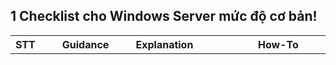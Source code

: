 ## 1 Checklist cho Windows Server mức độ cơ bản!

| STT | Guidance | Explanation | How-To | Image Demo  |
|------|-----------------------------------|-----------------------------------|-----------------------------|-----------------------|
| 1    | Install the latest service packs and hotfixes from Microsoft. <br> Cài đặt các gói dịch vụ và bản vá lỗi mới nhất từ Microsoft. | Đảm bảo hệ thống luôn cập nhật các bản vá bảo mật quan trọng, giảm thiểu nguy cơ từ các lỗ hổng bảo mật đã biết. Các gói dịch vụ và bản vá thường chứa các cập nhật bảo mật và sửa lỗi hệ thống. | Mở **Windows Update** và kiểm tra xem thiết bị của bạn đã cài đặt các bản cập nhật mới nhất chưa. | <img src="https://img001.prntscr.com/file/img001/mL1XnhemT0aTwFQ3VKpjTQ.png" width="100000"/> |
| 2    | Enable automatic notification of patch availability. <br> Bật thông báo tự động khi có bản vá mới. | Thiết lập hệ thống để nhận thông báo khi có bản vá hoặc cập nhật mới từ Microsoft, giúp quản trị viên nhanh chóng biết và áp dụng các bản vá quan trọng. | Tìm kiếm **Notification & Acction Setting** trên thanh tìm kiếm. | ![](https://img001.prntscr.com/file/img001/zvotP2I_SEOQ78bhU_Si7A.png) |
| 3    | Set minimum password length. <br> Đặt độ dài mật khẩu tối thiểu. | Cấu hình độ dài tối thiểu cho mật khẩu nhằm đảm bảo mật khẩu đủ phức tạp và khó bị đoán. Đề xuất độ dài ít nhất 8 ký tự. |**Computer Configuration > Windows Settings > Security Settings > Account Policies > Password Policy.** Cấu hình **Minimum Password Length** để yêu cầu độ dài tối thiểu (thường là 8 ký tự trở lên).  | ![Image3](https://img001.prntscr.com/file/img001/V_xnGEw5Txi6GeGMMsvcRQ.png) |
| 4    | Enable password complexity requirements. <br> Bật yêu cầu độ phức tạp của mật khẩu. | Đảm bảo mật khẩu bao gồm các ký tự đa dạng (chữ hoa, chữ thường, số, ký tự đặc biệt) để tăng tính bảo mật và ngăn ngừa tấn công dò mật khẩu. |    Trong cùng mục **Password Policy**, bật tùy chọn **Password must meet complexity requirements.**  | ![Image4](https://img001.prntscr.com/file/img001/-D6PpZMfTwSKrwKGzKm3CQ.png) ![](https://img001.prntscr.com/file/img001/gWHcW-jySZ-uefWlw1rhrg.png) |
| 5    | Do not store passwords using reversible encryption. (Default) <br> Không lưu trữ mật khẩu bằng mã hóa có thể đảo ngược. (Mặc định) | Mật khẩu không nên được lưu trữ dưới dạng có thể giải mã, vì điều này tạo ra nguy cơ lộ mật khẩu nếu hệ thống bị tấn công. | Vẫn tại mục **Password policy** | ![Image5](https://img001.prntscr.com/file/img001/Gri1swuKSuOUM026tG7sEg.png) |
| 6    | Configure account lockout policy. <br> Cấu hình chính sách khóa tài khoản. | Tài khoản bị khóa sau một số lần đăng nhập thất bại để ngăn chặn các cuộc tấn công brute force. Thiết lập này bảo vệ hệ thống khỏi việc đoán mật khẩu liên tục. | rong **Account Policies, chọn Account Lockout Policy**. Đặt các tham số như **Account lockout threshold** (ví dụ: 5 lần đăng nhập sai) và thời gian khóa tài khoản.    | ![Image6](https://img001.prntscr.com/file/img001/UziSxM4JT8qrGo_puuQNTA.png) ![](https://img001.prntscr.com/file/img001/kq00yLp9TZm6hSCc6ptpMQ.png) |
| 7    | Restrict the ability to access this computer from the network to Administrators and Authenticated Users. <br> Hạn chế quyền truy cập từ mạng chỉ cho quản trị viên và người dùng xác thực. | Chỉ những người dùng có quyền quản trị và đã xác thực mới được phép truy cập từ xa vào hệ thống, giúp bảo vệ hệ thống khỏi truy cập trái phép từ mạng. | Điều hướng đến **Local Policies > User Rights Assignment**.Nhấn đúp vào **Access this computer from the network** và thêm **Administrators, Authenticated Users**.   | ![Image7](https://img001.prntscr.com/file/img001/K7tYDwXAQ6yTkjBwvbhl4w.png) ![](https://img001.prntscr.com/file/img001/qbvqG_x2Qu2GWdlIndh6Kw.png) |
| 8    | Do not grant any users the 'act as part of the operating system' right. (Default) <br> <br> Không cấp quyền 'hoạt động như một phần của hệ điều hành' cho người dùng. (Mặc định) |Việc cấp quyền người dùng không phù hợp có thể mang lại khả năng hệ thống, quản trị và các khả năng cấp cao khác. Các tài khoản có quyền người dùng "Hoạt động như một phần của hệ điều hành" có thể mang danh tính của bất kỳ người dùng nào và có quyền truy cập vào các tài nguyên mà người dùng được phép truy cập. Bất kỳ tài khoản nào có quyền này đều có thể kiểm soát hoàn toàn hệ thống. | **User Rights Assignment**. Tìm mục **Act as part of the operating system** và đảm bảo không có người dùng nào trong danh sách.    | ![Image8](https://img001.prntscr.com/file/img001/qEFPvooPQMKQGSS75Pwxiw.png) |
| 9    | Restrict local logon access to Administrators. <br> Hạn chế quyền đăng nhập cục bộ chỉ cho quản trị viên. | Chỉ cho phép quản trị viên đăng nhập trực tiếp tại máy chủ để ngăn chặn người dùng trái phép truy cập vật lý vào hệ thống. | Tìm **Deny log on locally** trong **User Rights Assignment**.Thêm người dùng không mong muốn và đảm bảo Administrators có trong danh sách.   | ![Image9](https://img001.prntscr.com/file/img001/JjYouSwjSneg4KH9JieCdA.png) |
| 10   | Deny guest accounts the ability to logon as a service, batch job, locally or via RDP. <br> Từ chối quyền đăng nhập cho tài khoản khách dưới dạng dịch vụ, batch job, tại chỗ hoặc qua RDP. | Ngăn chặn tài khoản khách có quyền thực hiện các tác vụ quan trọng như chạy dịch vụ, batch job, hoặc đăng nhập từ xa để giảm nguy cơ bảo mật. |  Vào **Local Policies > User Rights Assignment**. Tìm **Deny log on as a service, Deny log on locally, và Deny log on through Remote Desktop Services**. Thêm nhóm Guests vào tất cả các mục này.     | ![Image10](https://img001.prntscr.com/file/img001/ax_X4mAKT4qiZKOYdA07Rg.png)  ![](https://img001.prntscr.com/file/img001/jxwtE6lTRp6RYvZ-jT1egA.png) |
| 11   | Place the warning banner in the Message Text for users attempting to log on. <br> Đặt thông báo cảnh báo khi người dùng cố gắng đăng nhập. | Thông báo cảnh báo hoặc pháp lý khi người dùng cố gắng đăng nhập vào hệ thống, giúp cảnh báo về việc truy cập không hợp lệ hoặc trái phép. |  Vào `Local Policies > Security Options`. Tìm `Interactive logon: Message text for users attempting to log on`. Nhập văn bản cảnh báo muốn hiển thị cho người dùng.     | ![](https://img001.prntscr.com/file/img001/8K5HLfVQTAOx-K41PA_pLg.png)   ![](https://img001.prntscr.com/file/img001/zDsX-xLJQ0aQr2dh3Px9Uw.png) |
| 12   | Disallow users from creating and logging in with Microsoft accounts. <br> Không cho phép người dùng tạo và đăng nhập bằng tài khoản Microsoft. | Ngăn chặn người dùng tạo hoặc liên kết tài khoản Microsoft cá nhân vào hệ thống, giúp quản lý tài khoản dễ dàng hơn và giảm nguy cơ bảo mật từ tài khoản bên ngoài. | ![HowTo12] | ![](https://img001.prntscr.com/file/img001/L75z2T8yQj-cRHOvlNL7cg.png)  ![](https://img001.prntscr.com/file/img001/IXwi-IkvSG26fsR8p9fm1Q.png)        |
| 13   | Disable the guest account. (Default) <br> Vô hiệu hóa tài khoản khách. (Mặc định) | Tài khoản khách là một lỗ hổng bảo mật phổ biến, cần được vô hiệu hóa để ngăn ngừa truy cập trái phép vào hệ thống. |  **Local Policies** >>Security Options >> **"Accounts: Guest account status" to "Disabled" **  | ![Image13](https://img001.prntscr.com/file/img001/b0CIaMHaS6qknqo3lLOpjw.png) |
| 14   | Require Ctrl+Alt+Del for interactive logins. (Default) <br> Yêu cầu Ctrl+Alt+Del cho các đăng nhập tương tác. (Mặc định) | Tăng cường bảo mật cho quá trình đăng nhập bằng cách yêu cầu tổ hợp phím này trước khi hiển thị màn hình đăng nhập. |  | ![Image14](https://img001.prntscr.com/file/img001/EY5bqGyiT3CM_mttcHFh9A.png) |
| 15   | Configure machine inactivity limit to protect idle interactive sessions. <br> Cấu hình giới hạn thời gian không hoạt động để bảo vệ các phiên tương tác không hoạt động. | Hệ thống sẽ tự động khóa nếu không có tương tác sau một thời gian để ngăn chặn truy cập trái phép vào các phiên đang hoạt động. | Ta điều hướng tới <br>**Group Policy User Configuration\Administrative Templates\Control Panel\Personalization\Enable screen saver** <br> Bật  **Interactive logon: Machine inactivity limit security policy setting can be accessed at GPO/Computer Configuration -> Windows Settings -> Security Settings -> Local Policies -> Security Options.** | ![](https://img001.prntscr.com/file/img001/CdZYLAPdRX-vkVW4ibbQMA.png)       ![](https://img001.prntscr.com/file/img001/LlDeFwYHRvyRy7x3LPcJxA.png)    ![](https://img001.prntscr.com/file/img001/6mKBsMG9Sh2AqN0CR6iQcQ.png)       |
| 16   | Configure Microsoft Network Client to always digitally sign communications. <br> Cấu hình Microsoft Network Client luôn ký số các liên lạc. | Ký số các liên lạc để đảm bảo tính toàn vẹn và an ninh của dữ liệu khi truyền qua mạng. Điều này giúp bảo vệ dữ liệu khỏi bị giả mạo. |  |
| 17   | Configure Microsoft Network Client to digitally sign communications if server agrees. (Default) <br> Cấu hình Microsoft Network Client ký số các liên lạc nếu máy chủ đồng ý. (Mặc định) | Ký số các liên lạc khi máy chủ hỗ trợ, giúp tăng cường bảo mật cho quá trình truyền dữ liệu trong mạng nội bộ. |    Điều hướng đến: **Computer Configuration > Windows Settings > Security Settings > Local Policies > Security Options**.Tìm `Microsoft network client: Digitally sign communications (always)` và thiết lập là `Enabled`.  | ![](https://img001.prntscr.com/file/img001/LOT965eqSWetrtdIG622Sw.png) |
| 18   | Disable the sending of unencrypted passwords to third party SMB servers. <br> Vô hiệu hóa việc gửi mật khẩu chưa mã hóa đến các máy chủ SMB bên thứ ba. | Ngăn ngừa việc gửi mật khẩu dưới dạng không mã hóa tới các máy chủ SMB bên thứ ba, giảm nguy cơ lộ mật khẩu trong quá trình truyền tải. | **Computer Configuration -> Windows Settings -> Security Settings -> Local Policies -> Security Options.**   | ![](https://img001.prntscr.com/file/img001/F_6d9KUQTgeWO0fQFOUSnQ.png)|
| 19   | Configure Microsoft Network Server to always digitally sign communications. <br> Cấu hình Microsoft Network Server luôn ký số các liên lạc. | Ký số các liên lạc trên máy chủ giúp đảm bảo tính toàn vẹn và bảo mật của dữ liệu khi truyền qua mạng. | |  |
| 20   | Configure Microsoft Network Server to digitally sign communications if client agrees. <br> Cấu hình Microsoft Network Server ký số các liên lạc nếu máy khách đồng ý. | Khi máy khách hỗ trợ, máy chủ sẽ ký số các liên lạc để bảo vệ dữ liệu khi truyền tải qua mạng nội bộ. |**Computer Configuration >> Windows Settings >> Security Settings >> Local Policies >> Security Options >>**   | ![](https://img001.prntscr.com/file/img001/MqB2p5kZQpK1jL94FweR-g.png) |
| 21   | Disable anonymous SID/Name translation. (Default) <br> Vô hiệu hóa dịch SID/Name ẩn danh. (Mặc định) | Ngăn chặn người dùng ẩn danh truy cập và dịch SID (Security Identifier) thành tên, giúp bảo vệ danh tính người dùng và dữ liệu của họ. | Vẫn ở trong Sercurity Options thui | ![](https://img001.prntscr.com/file/img001/xAjbBqYcR-iu9NDUfCZgKw.png) |
| 22   | Do not allow anonymous enumeration of SAM accounts. (Default) <br> Không cho phép liệt kê tài khoản SAM ẩn danh. (Mặc định) | Tăng cường bảo mật bằng cách ngăn chặn các cuộc tấn công liệt kê thông tin tài khoản thông qua các yêu cầu ẩn danh. |  |Ảnh phía dưới bao gồm cả 2|
| 23   | Do not allow anonymous enumeration of SAM accounts and shares. <br> Không cho phép liệt kê tài khoản và chia sẻ ẩn danh. | Đảm bảo tài khoản và các chia sẻ mạng không bị truy cập hoặc liệt kê thông tin bởi các người dùng ẩn danh. |  Vẫn ở trong Sercurity Options thui |![](https://img001.prntscr.com/file/img001/hbyz-0JHQTqFZUS2FwGTMw.png) |
| 24   | Do not allow everyone permissions to apply to anonymous users. (Default) <br> Không cho phép quyền "everyone" áp dụng cho người dùng ẩn danh. (Mặc định) | Chỉ những người dùng xác thực mới được phép truy cập các tài nguyên được phân quyền, giúp ngăn ngừa truy cập trái phép từ người dùng ẩn danh. | **Configuration -> Windows Settings -> Security Settings -> Local Policies -> Security Options -> “Network access: Let everyone permissions apply to anonymous users” to “Disabled”**      | ![](https://img001.prntscr.com/file/img001/E_x_2in5Se-wrva1BlYbuA.png) |
| 25   | Do not allow any named pipes to be accessed anonymously. <br> Không cho phép truy cập ẩn danh vào các named pipes. | Ngăn chặn việc truy cập các kênh truyền thông của hệ thống thông qua kết nối ẩn danh, giúp bảo vệ các tiến trình quan trọng. | **Network access: Named Pipes that can be accessed anonymously** |![](https://img001.prntscr.com/file/img001/tjmCJLczQailFiWtttulug.png)    <br> <br>   ![](https://img001.prntscr.com/file/img001/yGoPsujAT4uJOuUGA_hB3A.png)    ![](https://img001.prntscr.com/file/img001/4XhOnY5KRV662qG43ehPKw.png)      |
| 26   | Restrict anonymous access to named pipes and shares. (Default) <br> Hạn chế truy cập ẩn danh vào named pipes và chia sẻ. (Mặc định) | Đảm bảo chỉ người dùng có xác thực mới có thể truy cập các named pipes và chia sẻ, bảo vệ tài nguyên mạng khỏi bị truy cập trái phép. |  **Local Policies >> Security Options >> "Network access: Restrict anonymous access to Named Pipes and Shares" to "Enabled".**  |![](https://img001.prntscr.com/file/img001/209SNqw8SdC7yvQp62RlXA.png) |
| 27   | Do not allow any shares to be accessed anonymously. <br> Không cho phép truy cập ẩn danh vào bất kỳ chia sẻ nào. | Ngăn chặn việc truy cập không xác thực vào các chia sẻ trên hệ thống, bảo vệ dữ liệu và tài nguyên chia sẻ mạng khỏi truy cập không an toàn. |   **Local Policies -> Security Options -> "Network access: Shares that can be accessed anonymously" contains no entries (blank).** |![](https://img001.prntscr.com/file/img001/Sb1Tg2GHRbWl7odWrOMSSA.png) |
| 28   | Require the "Classic" sharing and security model for local accounts. (Default) <br> Yêu cầu mô hình chia sẻ và bảo mật “Classic” cho tài khoản cục bộ. (Mặc định) | Sử dụng mô hình chia sẻ và bảo mật cổ điển giúp đảm bảo quyền truy cập được quản lý nghiêm ngặt hơn, không cho phép quyền chia sẻ không an toàn. | **Local Policies -> Security Options -> "Network access: Sharing and security model for local accounts" to "Classic - local users authenticate as themselves".**  | ![](https://img001.prntscr.com/file/img001/QoZLezEXTnO7WDc_KYwvFA.png) |
| 29   | Allow Local System to use computer identity for NTLM. <br> Cho phép Local System sử dụng danh tính máy tính cho NTLM. | Cấu hình này giúp đảm bảo hệ thống sử dụng thông tin xác thực an toàn cho NTLM (NT LAN Manager), cải thiện bảo mật xác thực. | ![HowTo29] |![](https://img001.prntscr.com/file/img001/yJKBplo_RsqKN6tZEbaFmg.png) |
| 30   | Disable Local System NULL session fallback. <br> Vô hiệu hóa fallback session NULL của Local System. | Ngăn chặn việc sử dụng các session NULL (không có thông tin xác thực) khi hệ thống thất bại trong việc xác thực, tăng cường bảo mật cho các kết nối hệ thống. | **Local Policies -> Security Options -> "Network Security: Allow LocalSystem NULL session fallback" to "Disabled".**  | ![](https://img001.prntscr.com/file/img001/bhi4D9nqSLeUAygR-QS36Q.png) |
| 31   | Configure allowable encryption types for Kerberos. <br> Cấu hình các loại mã hóa được phép cho Kerberos. | Chọn các thuật toán mã hóa mạnh nhất cho Kerberos nhằm đảm bảo quá trình xác thực an toàn và giảm thiểu nguy cơ tấn công mã hóa. | **Local Policies >> Security Options >> "Network security: Configure encryption types allowed for Kerberos" to "Enabled" with only the following selected:** **AES128_HMAC_SHA1 AES256_HMAC_SHA1**    | ![](https://img001.prntscr.com/file/img001/OURlVTQmSvq2BpaNOuTPLA.png) |
| 32   | Do not store LAN Manager hash values. <br> Không lưu trữ giá trị băm của LAN Manager. | Lưu trữ hash LAN Manager là một điểm yếu bảo mật, vì hash này dễ bị phá vỡ. Nên vô hiệu hóa việc lưu trữ hash để tăng cường bảo mật mật khẩu. | | Ảnh phía dưới bao gồm cả 2 mục |
| 33   | Set LAN Manager authentication level to only allow NTLMv2 and refuse LM and NTLM. <br> Đặt mức xác thực LAN Manager chỉ cho phép NTLMv2 và từ chối LM và NTLM. | Cấu hình này đảm bảo rằng hệ thống chỉ sử dụng phiên bản NTLMv2 an toàn nhất, giúp ngăn chặn các cuộc tấn công bằng cách từ chối các giao thức xác thực cũ và kém an toàn hơn. |  **Local Policies >> Security Options >> "Network security: LAN Manager authentication level" to "Send NTLMv2 response only. Refuse LM & NTLM".**    | ![](https://img001.prntscr.com/file/img001/mVGKQe7jRvST0CvfF9lwGA.png)  |
| 34   | Enable the Windows Firewall in all profiles (domain, private, public). (Default) <br> Bật tường lửa Windows trong tất cả các hồ sơ (miền, riêng tư, công cộng). (Mặc định) | Kích hoạt tường lửa để bảo vệ hệ thống khỏi các cuộc tấn công từ mạng, đảm bảo rằng tất cả các kiểu kết nối đều được kiểm soát chặt chẽ. |Ta `ON` hết các lựa chọn lên **omputer Configuration -> Windows Settings -> Security Settings -> Windows Firewall with Advanced Security -> Windows Firewall with Advanced Security -> Windows Firewall Properties (this link will be in the right pane) -> Private Profile Tab -> State, “Firewall State” to “On (recommended)”.**   | ![](https://img001.prntscr.com/file/img001/S2ozGZztTIaaafTl9hlIHg.png) |
| 35   | Configure the Windows Firewall in all profiles to block inbound traffic by default. (Default) <br> Cấu hình tường lửa Windows trong tất cả các hồ sơ để chặn lưu lượng vào theo mặc định. (Mặc định) | Cấu hình mặc định này giúp ngăn chặn mọi truy cập không mong muốn từ bên ngoài trừ khi được phép cụ thể, giúp bảo vệ hệ thống khỏi tấn công. | |Như ảnh trên ở tất cả các mục  |
| 36   | Configure Windows Firewall to restrict remote access services (VNC, RDP, etc.) to authorized organization-only networks. <br> Cấu hình tường lửa Windows để giới hạn các dịch vụ truy cập từ xa (VNC, RDP, v.v.) chỉ với mạng được tổ chức ủy quyền. | Đảm bảo rằng chỉ các mạng nội bộ hoặc VPN của tổ chức mới được phép truy cập vào các dịch vụ như VNC hoặc RDP, giúp bảo vệ hệ thống khỏi các truy cập từ xa trái phép. | Start > Run and type firewall<br>Click on the Advanced Settings in the left pane<br>Click on the Inbound Rules <br>In left pane, click on New rule. <br>Under Rule Type select option Port and click next. <br>Select TCP and or UDP specific local ports options. <br>Allow the connection <br>Select the profile in use <br>Give the rule some meaningful name| ![](https://img001.prntscr.com/file/img001/Qu4hau27Ss-eZNIRqdp1Ug.png) <br><br>  <hr> ![](https://img001.prntscr.com/file/img001/QyGs-U5zRMKiNn42N6XKiw.png) <hr> ![](https://img001.prntscr.com/file/img001/Ws52KCkqSqCVmc2dE8mlDg.png) |
| 37   | Configure Windows Firewall to restrict remote access services (VNC, RDP, etc.) to the organization VPN. <br> Cấu hình tường lửa Windows để giới hạn các dịch vụ truy cập từ xa (VNC, RDP, v.v.) chỉ với VPN của tổ chức. | Thêm một lớp bảo mật bằng cách chỉ cho phép truy cập từ xa thông qua mạng VPN của tổ chức, đảm bảo tính bảo mật cho các kết nối từ xa. |  | Giống như trên ha|
| 38   | Digitally encrypt or sign secure channel data (always). (Default) <br> Mã hóa hoặc ký số dữ liệu kênh bảo mật (luôn luôn). (Mặc định) | Đảm bảo dữ liệu truyền qua các kênh bảo mật được mã hóa hoặc ký số để bảo vệ tính toàn vẹn và bảo mật của dữ liệu. | **Computer Configuration >> Windows Settings >> Security Settings >> Local Policies >> Security Options >> "Domain member: Digitally encrypt or sign secure channel data (always)" to "Enabled".**| ![Image38](https://img001.prntscr.com/file/img001/oFOvEFhaQZmKSdAd8L7W2Q.png) |
| 39   | Configure machine inactivity limit to protect idle interactive sessions. <br> Cấu hình giới hạn không hoạt động của máy để bảo vệ các phiên tương tác không hoạt động. | Máy chủ sẽ tự động khóa các phiên đang hoạt động nhưng không được sử dụng sau một khoảng thời gian nhất định, giúp ngăn ngừa truy cập trái phép vào các phiên bị bỏ quên. |**Local Policies -> Security Options -> "Interactive logon: Machine inactivity limit" to "300" seconds" or less, excluding "0" which is effectively disabled.** |![](https://img001.prntscr.com/file/img001/rGaV2Tk9Te25Bsw_IzfFKg.png) |
| 40   | Require strong (Windows 2000 or later) session keys. <br> Yêu cầu khóa phiên mạnh (Windows 2000 trở lên). | Yêu cầu sử dụng các khóa phiên mạnh giúp mã hóa và bảo vệ thông tin trong quá trình kết nối, đảm bảo an toàn cho các phiên truy cập mạng. |  |![](https://img001.prntscr.com/file/img001/ozx9bHgTTJehpQlZnOAA8Q.png)|
| 41   | Configure the number of previous logons to cache. <br> Cấu hình số lượng đăng nhập trước đó được lưu trữ. | Thiết lập giới hạn số lần đăng nhập trước đó được lưu trữ để giảm nguy cơ tấn công, bảo vệ lịch sử đăng nhập của người dùng. | **Local Policies -> Security Options -> "Interactive Logon: Number of previous logons to cache (in case Domain Controller is not available)" to "2" logons or less.**  |![](https://img001.prntscr.com/file/img001/6GeLxJ6LQGGFnCunRHbntg.png) |
| 42   | Configure Account Logon audit policy. <br> Cấu hình chính sách audit đăng nhập tài khoản. | Chính sách này ghi lại và theo dõi các sự kiện liên quan đến đăng nhập tài khoản, giúp phát hiện và ngăn chặn các nỗ lực đăng nhập bất thường hoặc không hợp lệ. |*Audit Account Logon Events** **Success:** Ghi lại các lần đăng nhập thành công của người dùng vào tài khoản.----**Failure:** Ghi lại các lần đăng nhập không thành công.  | ![](https://img001.prntscr.com/file/img001/yL0XAupeScuhUSprNnXrtw.png) |
| 43   | Configure Account Management audit policy. <br> Cấu hình chính sách audit quản lý tài khoản. | Giám sát và ghi lại các thay đổi liên quan đến tài khoản người dùng như tạo, xóa, hoặc sửa đổi tài khoản, giúp quản lý và kiểm tra hoạt động tài khoản hiệu quả. | **Audit Account Management** **Success**: Ghi lại các hành động quản lý tài khoản (tạo, xóa, sửa đổi). **********   **Failure:** Ghi lại khi một hành động quản lý tài khoản không thành công. | Ở hết trong Audit Policy |
| 44   | Configure Logon/Logoff audit policy. <br> Cấu hình chính sách audit đăng nhập/đăng xuất. | Giám sát và ghi lại các sự kiện đăng nhập và đăng xuất của người dùng trên hệ thống, giúp theo dõi và bảo vệ khỏi các hành vi đăng nhập trái phép. | **Audit Logon Events** --**Success:** Ghi lại các lần đăng nhập thành công vào hệ thống. <br>**Failure:** Ghi lại các lần đăng nhập không thành công. |Ở hết trong Audit Policy  |
| 45   | Configure Policy Change audit policy & Privilege Use audit policy. <br> Cấu hình chính sách audit thay đổi chính sách và sử dụng đặc quyền. | Theo dõi và ghi lại những thay đổi trong chính sách hệ thống và cách các đặc quyền được sử dụng, giúp phát hiện các thay đổi không mong muốn hoặc hành vi lạm dụng quyền hạn. | **Audit Policy Change** <br>**Success:** Ghi lại các thay đổi trong chính sách bảo mật.   |Ở hết trong Audit Policy |
| 46   | Configure Event Log retention method and size. <br> Cấu hình phương thức và dung lượng lưu trữ nhật ký sự kiện. | Đảm bảo các sự kiện được lưu trữ đủ lâu để phân tích nhưng không chiếm quá nhiều dung lượng hệ thống, giúp cân bằng giữa khả năng phân tích và hiệu suất hệ thống. | **Event Viewer -> Navigate to Event Viewer tree → Windows Logs, right-click Security and select Properties.**<br> Make sure Enable logging is selected. <br>**In the Maximum log size field**, specify the size you need. <br>. **If selected, change the retention method to Overwrite events as needed (oldest events first).** | ![](https://img001.prntscr.com/file/img001/pF5cc4MQTtuPix2ZEXnRsA.png) |
| 47   | Configure log shipping (e.g. to Splunk). <br> Cấu hình chuyển nhật ký (ví dụ: sang Splunk). | Nhật ký có thể được chuyển đến các công cụ phân tích tập trung như Splunk để theo dõi và phân tích chuyên sâu các sự kiện trên hệ thống. | |  |
| 48   | Disable or uninstall unused services. <br> Vô hiệu hóa hoặc gỡ bỏ các dịch vụ không sử dụng. | Các dịch vụ không sử dụng có thể trở thành điểm yếu bảo mật, do đó cần vô hiệu hóa hoặc gỡ bỏ để giảm thiểu rủi ro tấn công. | To turn off services in windows: <br>Click the Start Menu<br >Type services.msc into the search field<br>Open the Services app<br>Find a service you want to disable, and double click<br>Click stop | ![Image48](https://img001.prntscr.com/file/img001/XU8riVWXSGucb2ZYsmn0Vg.png) |
| 49   | Configure user rights to be as secure as possible: Follow the Principle of Least Privilege. <br> Cấu hình quyền người dùng an toàn nhất có thể: Tuân theo nguyên tắc quyền hạn tối thiểu. | Chỉ cấp các quyền cần thiết cho người dùng để giảm nguy cơ tấn công bằng cách hạn chế quyền truy cập không cần thiết. | Computer Configuration\Policies\Windows Settings\Security Settings\Local Policies\User Rights Assignments:<br>Deny access to this computer from the network<br>Deny log on as a batch job<br>Deny log on as a service<br>Deny log on through Remote Desktop Services | ![Image49](https://img001.prntscr.com/file/img001/AIos6X5jTkqat5Ri4O4gXQ.png) |
| 50   | Ensure all volumes are using the NTFS file system. <br> Đảm bảo tất cả các ổ đĩa đang sử dụng hệ thống tệp NTFS. | NTFS cung cấp các tính năng bảo mật tốt hơn so với FAT, như quyền truy cập tệp và mã hóa, giúp bảo vệ dữ liệu tốt hơn. ||![](https://img001.prntscr.com/file/img001/-vwig2z6SkOfgxF9pAihLQ.png) |
| 51   | Configure file system as well as registry permissions. <br> Cấu hình quyền cho hệ thống tệp và registry. | Đảm bảo chỉ những người dùng có quyền hạn chính xác mới có thể truy cập và chỉnh sửa tệp tin, cũng như registry, bảo vệ hệ thống khỏi các thay đổi không mong muốn. |  | ![Image51](https://img001.prntscr.com/file/img001/izBcFpquSSikn1_3fQk26A.png)<hr> ![](https://img001.prntscr.com/file/img001/LzwO4L1sR0ame5MvboWdAg.png) |
| 52   | Disallow remote registry access if not required. <br> Không cho phép truy cập registry từ xa nếu không cần thiết. | Tắt quyền truy cập từ xa vào registry để tránh các cuộc tấn công hoặc truy cập trái phép vào hệ thống qua mạng. | Ta tìm kiếm `service` và tắt nó đi! |![](https://img001.prntscr.com/file/img001/-ttTfRALRGGkIttkrVunew.png) |
| 53   | Install and enable anti-spyware and antivirus software. <br> Cài đặt và bật phần mềm chống gián điệp và chống virus. | Cần cài đặt và kích hoạt phần mềm bảo mật để bảo vệ hệ thống khỏi phần mềm độc hại và các cuộc tấn công bảo mật từ bên ngoài. | ![HowTo54] | ![Image54](https://img001.prntscr.com/file/img001/D6X_x_rNQHKAzbR4lqyfkg.png) |
| 54   | Configure anti-virus software to update daily. <br> Cấu hình phần mềm diệt virus cập nhật hàng ngày. | Việc cập nhật hàng ngày giúp bảo vệ hệ thống trước các mối đe dọa mới nhất và giảm thiểu nguy cơ bị tấn công. | ![HowTo55] | ![Image55] |
| 54   | Configure anti-spyware software to update daily. <br> Cấu hình phần mềm chống gián điệp cập nhật hàng ngày. | Tương tự phần mềm diệt virus, phần mềm chống gián điệp cũng cần cập nhật thường xuyên để bảo vệ khỏi các phần mềm theo dõi mới nhất. | ![HowTo56] | ![Image56] |
| 55   | Provide secure storage for Confidential (category-I) Data as required. <br> Cung cấp lưu trữ bảo mật cho dữ liệu mật (loại-I) theo yêu cầu. | Đảm bảo dữ liệu nhạy cảm được lưu trữ an toàn thông qua các biện pháp như mã hóa, kiểm soát truy cập và bảo vệ vật lý. | ![HowTo57] | ![Image57] |
| 56   | Install software to check the integrity of critical operating system files. <br> Cài đặt phần mềm kiểm tra tính toàn vẹn của các tệp hệ điều hành quan trọng. | Cần có phần mềm theo dõi và kiểm tra tính toàn vẹn của các tệp hệ thống để phát hiện các thay đổi không mong muốn hoặc tấn công. | ![HowTo58] | ![Image58] |
| 57   | If RDP is utilized, set RDP connection encryption level to high. <br> Nếu sử dụng RDP, đặt mức mã hóa kết nối RDP ở mức cao. | Đặt mức mã hóa cao cho kết nối RDP giúp bảo vệ dữ liệu khỏi các cuộc tấn công khi truyền tải qua mạng. | ![HowTo59] | ![Image59] |


